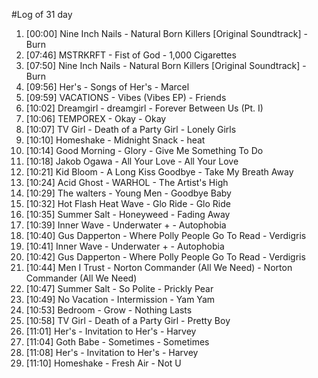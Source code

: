 #Log of 31 day

1. [00:00] Nine Inch Nails - Natural Born Killers [Original Soundtrack] - Burn
1. [07:46] MSTRKRFT - Fist of God - 1,000 Cigarettes
1. [07:50] Nine Inch Nails - Natural Born Killers [Original Soundtrack] - Burn
1. [09:56] Her's - Songs of Her's - Marcel
1. [09:59] VACATIONS - Vibes (Vibes EP) - Friends
1. [10:02] Dreamgirl - dreamgirl - Forever Between Us (Pt. I)
1. [10:06] TEMPOREX - Okay - Okay
1. [10:07] TV Girl - Death of a Party Girl - Lonely Girls
1. [10:10] Homeshake - Midnight Snack - heat
1. [10:14] Good Morning - Glory - Give Me Something To Do
1. [10:18] Jakob Ogawa - All Your Love - All Your Love
1. [10:21] Kid Bloom - A Long Kiss Goodbye - Take My Breath Away
1. [10:24] Acid Ghost - WARHOL - The Artist's High
1. [10:29] The walters - Young Men - Goodbye Baby
1. [10:32] Hot Flash Heat Wave - Glo Ride - Glo Ride
1. [10:35] Summer Salt - Honeyweed - Fading Away
1. [10:39] Inner Wave - Underwater + - Autophobia
1. [10:40] Gus Dapperton - Where Polly People Go To Read - Verdigris
1. [10:41] Inner Wave - Underwater + - Autophobia
1. [10:42] Gus Dapperton - Where Polly People Go To Read - Verdigris
1. [10:44] Men I Trust - Norton Commander (All We Need) - Norton Commander (All We Need)
1. [10:47] Summer Salt - So Polite - Prickly Pear
1. [10:49] No Vacation - Intermission - Yam Yam
1. [10:53] Bedroom - Grow - Nothing Lasts
1. [10:58] TV Girl - Death of a Party Girl - Pretty Boy
1. [11:01] Her's - Invitation to Her's - Harvey
1. [11:04] Goth Babe - Sometimes - Sometimes
1. [11:08] Her's - Invitation to Her's - Harvey
1. [11:10] Homeshake - Fresh Air - Not U
